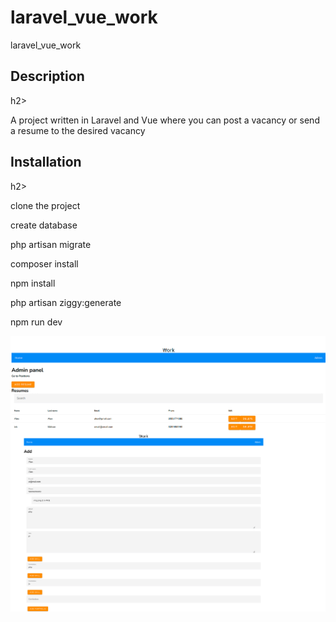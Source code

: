 # laravel_vue_work
laravel_vue_work

<h2>Description</h2>h2>
<p>A project written in Laravel and Vue where you can post a vacancy or send a resume to the desired vacancy</p>

<h2>Installation</h2>h2>
<div>
    <p>clone the project</p>
    <p>create database</p>
    <p>php artisan migrate</p>
    <p>composer install</p>
    <p>npm install</p>
    <p>php artisan ziggy:generate</p>
    <p>npm run dev</p>
</div>

<img src="https://github.com/AndrewGitHabSource/laravel_vue_work/blob/main/img.png">
